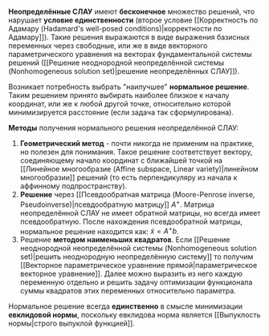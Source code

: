 **Неопределённые СЛАУ** имеют **бесконечное** множество решений, что нарушает **условие единственности** (второе условие [[Корректность по Адамару (Hadamard's well-posed conditions)|корректности по Адамару]]). Такие решения выражаются в виде выражения базисных переменных через свободные, или же в виде векторного параметрического уравнения на векторах фундаментальной системы решений ([[Решение неоднородной неопределённой системы (Nonhomogeneous solution set)|решение неопределённых СЛАУ]]).

Возникает потребность выбрать "наилучшее" **нормальное решение**. Таким решением принято выбирать наиболее близкое к началу координат, или же к любой другой точке, относительно которой минимизируется расстояние (если задача так сформулирована).

**Методы** получения нормального решения неопределённой СЛАУ:
1) **Геометрический метод** - почти никогда не применим на практике, но полезен для понимания. Такое решение соответствует вектору, соединяющему начало координат с ближайшей точкой на [[Линейное многообразие (Affine subspace, Linear variety)|линейном многообразии]] решений (то есть перпендикуляру из начала к аффинному подпространству).
2) **Решение** через [[Псевдообратная матрица (Moore-Penrose inverse, Pseudoinverse)|псевдообратную матрицу]] $A^+$. Матрица неопределённой СЛАУ не имеет обратной матрицы, но всегда имеет псевдообратную. После нахождения псевдообратной матрицы, нормальное решение находится как: $\tilde{x}=A^+b$.
3) Решение **методом наименьших квадратов**. Если [[Решение неоднородной неопределённой системы (Nonhomogeneous solution set)|решить неоднородную неопределённую систему]] то получим [[Векторное параметрическое уравнение прямой|параметрическое векторное уравнение]]. Далее можно выразить из него каждую переменную отдельно и решить задачу оптимизации функционала суммы квадратов этих переменных относительно параметра.

Нормальное решение всегда **единственно** в смысле минимизации **евклидовой нормы**, поскольку евклидова норма является [[Выпуклость нормы|строго выпуклой функцией]].